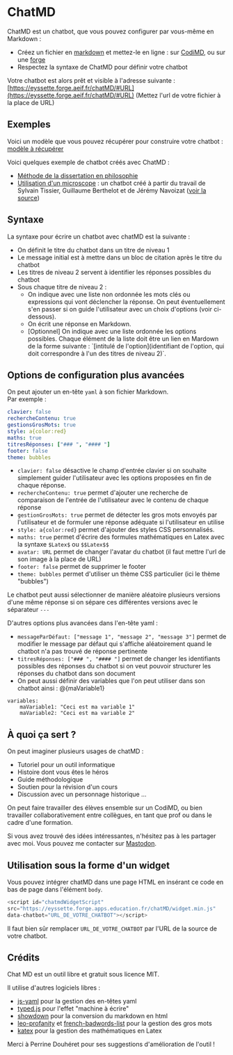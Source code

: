 # ChatMD

ChatMD est un chatbot, que vous pouvez configurer par vous-même en Markdown :

- Créez un fichier en [markdown]((https://www.markdowntutorial.com/fr/)) et mettez-le en ligne : sur [CodiMD](https://codimd.apps.education.fr/), ou sur une [forge](https://forge.aeif.fr/)
- Respectez la syntaxe de ChatMD pour définir votre chatbot
 
Votre chatbot est alors prêt et visible à l'adresse suivante : [https://eyssette.forge.aeif.fr/chatMD/#URL](https://eyssette.forge.aeif.fr/chatMD/#URL) (Mettez l'url de votre fichier à la place de URL)


## Exemples

Voici un modèle que vous pouvez récupérer pour construire votre chatbot : [modèle à récupérer](https://codimd.apps.education.fr/mBGbHStJSVOSrlGfGb981A?both)

Voici quelques exemple de chatbot créés avec ChatMD :

- [Méthode de la dissertation en philosophie](https://eyssette.forge.aeif.fr/chatMD/#https://eyssette.forge.aeif.fr/chatbot/dissertation-philosophie.md)
- [Utilisation d'un microscope](https://eyssette.forge.aeif.fr/chatMD/#https://codimd.apps.education.fr/xGNHIJSeTVCk6FHas-_71g) : un chatbot créé à partir du travail de Sylvain Tissier, Guillaume Berthelot et de Jérémy Navoizat ([voir la source](https://codimd.apps.education.fr/xGNHIJSeTVCk6FHas-_71g))


## Syntaxe

La syntaxe pour écrire un chatbot avec chatMD est la suivante :

- On définit le titre du chatbot dans un titre de niveau 1
- Le message initial est à mettre dans un bloc de citation après le titre du chatbot
- Les titres de niveau 2 servent à identifier les réponses possibles du chatbot
- Sous chaque titre de niveau 2 : 
	- On indique avec une liste non ordonnée les mots clés ou expressions qui vont déclencher la réponse. On peut éventuellement s'en passer si on guide l'utilisateur avec un choix d'options (voir ci-dessous).
	- On écrit une réponse en Markdown.
	- [Optionnel] On indique avec une liste ordonnée les options possibles. Chaque élément de la liste doit être un lien en Mardown de la forme suivante : \`[intitulé de l'option](identifiant de l'option, qui doit correspondre à l'un des titres de niveau 2)\`.

## Options de configuration plus avancées

On peut ajouter un en-tête ```yaml``` à son fichier Markdown.  
Par exemple :

```yaml
clavier: false
rechercheContenu: true
gestionsGrosMots: true
style: a{color:red}
maths: true
titresRéponses: ["### ", "#### "]
footer: false
theme: bubbles
```

- `clavier: false` désactive le champ d'entrée clavier si on souhaite simplement guider l'utilisateur avec les options proposées en fin de chaque réponse.
- `rechercheContenu: true` permet d'ajouter une recherche de comparaison de l'entrée de l'utilisateur avec le contenu de chaque réponse
- `gestionGrosMots: true` permet de détecter les gros mots envoyés par l'utilisateur et de formuler une réponse adéquate si l'utilisateur en utilise
- `style: a{color:red}` permet d'ajouter des styles CSS personnalisés.
- `maths: true` permet d'écrire des formules mathématiques en Latex avec la syntaxe `$Latex$` ou `$$Latex$$`
- `avatar: URL` permet de changer l'avatar du chatbot (il faut mettre l'url de son image à la place de URL)
- `footer: false` permet de supprimer le footer
- `theme: bubbles` permet d'utiliser un thème CSS particulier (ici le thème "bubbles")

Le chatbot peut aussi sélectionner de manière aléatoire plusieurs versions d'une même réponse si on sépare ces différentes versions avec le séparateur `---`

D'autres options plus avancées dans l'en-tête yaml :
- `messageParDéfaut: ["message 1", "message 2", "message 3"]` permet de modifier le message par défaut qui s'affiche aléatoirement quand le chatbot n'a pas trouvé de réponse pertinente 
- `titresRéponses: ["### ", "#### "]` permet de changer les identifiants possibles des réponses du chatbot si on veut pouvoir structurer les réponses du chatbot dans son document
- On peut aussi définir des variables que l'on peut utiliser dans son chatbot ainsi : @{maVariable1}
```
variables:
	maVariable1: "Ceci est ma variable 1"
	maVariable2: "Ceci est ma variable 2"
```

## À quoi ça sert ?

On peut imaginer plusieurs usages de chatMD :
- Tutoriel pour un outil informatique
- Histoire dont vous êtes le héros
- Guide méthodologique
- Soutien pour la révision d'un cours
- Discussion avec un personnage historique …

On peut faire travailler des élèves ensemble sur un CodiMD, ou bien travailler collaborativement entre collègues, en tant que prof ou dans le cadre d'une formation.

Si vous avez trouvé des idées intéressantes, n'hésitez pas à les partager avec moi. Vous pouvez me contacter sur [Mastodon](https://scholar.social/@eyssette).

## Utilisation sous la forme d'un widget

Vous pouvez intégrer chatMD dans une page HTML en insérant ce code en bas de page dans l'élément ```body```.

```js
<script id="chatmdWidgetScript"
src="https://eyssette.forge.apps.education.fr/chatMD/widget.min.js" 
data-chatbot="URL_DE_VOTRE_CHATBOT"></script>
```

Il faut bien sûr remplacer ```URL_DE_VOTRE_CHATBOT``` par l'URL de la source de votre chatbot.

## Crédits

Chat MD est un outil libre et gratuit sous licence MIT.

Il utilise d'autres logiciels libres :
- [js-yaml](https://github.com/nodeca/js-yaml) pour la gestion des en-têtes yaml
- [typed.js](https://github.com/mattboldt/typed.js) pour l'effet "machine à écrire"
- [showdown](https://github.com/showdownjs/showdown) pour la conversion du markdown en html
- [leo-profanity](https://github.com/jojoee/leo-profanity) et [french-badwords-list](https://github.com/darwiin/french-badwords-list/) pour la gestion des gros mots
- [katex](https://katex.org/) pour la gestion des mathématiques en Latex

Merci à Perrine Douhéret pour ses suggestions d'amélioration de l'outil !
